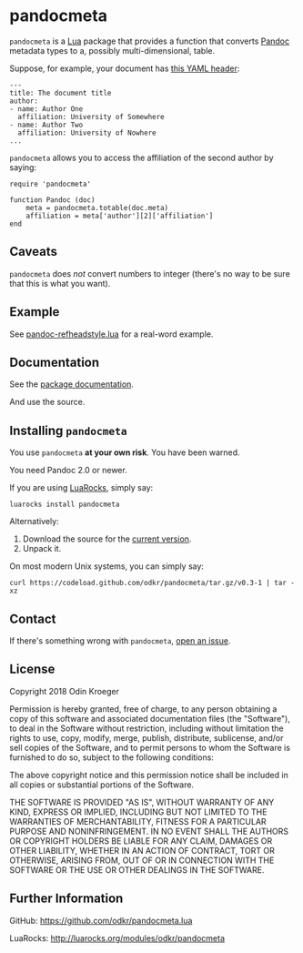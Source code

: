 pandocmeta
==========

`pandocmeta` is a [Lua](https://lua.org/) package that provides a function
that converts [Pandoc](https://pandoc.org/) metadata types to a, possibly multi-dimensional, table.

Suppose, for example, your document has [this YAML header](https://pandoc.org/MANUAL.html#extension-yaml_metadata_block>):

    ---
    title: The document title
    author:
    - name: Author One
      affiliation: University of Somewhere
    - name: Author Two
      affiliation: University of Nowhere
    ...

`pandocmeta` allows you to access the affiliation of the second
author by saying:

    require 'pandocmeta'

    function Pandoc (doc)
        meta = pandocmeta.totable(doc.meta)
        affiliation = meta['author'][2]['affiliation']
    end


Caveats
-------

`pandocmeta` does *not* convert numbers to integer
(there's no way to be sure that this is what you want).


Example
-------

See [pandoc-refheadstyle.lua](https://github.com/odkr/pandoc-refheadstyle.lua)
for a real-word example.


Documentation
-------------

See the [package documentation](https://odkr.github.io/pandocmeta.lua/).

And use the source.


Installing `pandocmeta`
-----------------------

You use `pandocmeta` **at your own risk**. You have been warned.

You need Pandoc 2.0 or newer.

If you are using [LuaRocks](https://luarocks.org/), simply say:

    luarocks install pandocmeta

Alternatively:

1. Download the source for the [current
   version](https://codeload.github.com/odkr/pandocmeta/tar.gz/v0.3-1).
2. Unpack it.

On most modern Unix systems, you can simply say:

    curl https://codeload.github.com/odkr/pandocmeta/tar.gz/v0.3-1 | tar -xz


Contact
-------

If there's something wrong with `pandocmeta`, [open an
issue](https://github.com/odkr/pandocmeta/issues).


License
-------

Copyright 2018 Odin Kroeger

Permission is hereby granted, free of charge, to any person obtaining a copy
of this software and associated documentation files (the "Software"), to deal
in the Software without restriction, including without limitation the rights
to use, copy, modify, merge, publish, distribute, sublicense, and/or sell
copies of the Software, and to permit persons to whom the Software is
furnished to do so, subject to the following conditions:

The above copyright notice and this permission notice shall be included in
all copies or substantial portions of the Software.

THE SOFTWARE IS PROVIDED "AS IS", WITHOUT WARRANTY OF ANY KIND, EXPRESS OR
IMPLIED, INCLUDING BUT NOT LIMITED TO THE WARRANTIES OF MERCHANTABILITY,
FITNESS FOR A PARTICULAR PURPOSE AND NONINFRINGEMENT. IN NO EVENT SHALL THE
AUTHORS OR COPYRIGHT HOLDERS BE LIABLE FOR ANY CLAIM, DAMAGES OR OTHER
LIABILITY, WHETHER IN AN ACTION OF CONTRACT, TORT OR OTHERWISE, ARISING FROM,
OUT OF OR IN CONNECTION WITH THE SOFTWARE OR THE USE OR OTHER DEALINGS IN THE
SOFTWARE.


Further Information
-------------------

GitHub:
<https://github.com/odkr/pandocmeta.lua>

LuaRocks:
<http://luarocks.org/modules/odkr/pandocmeta>
